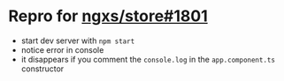 # Repro for [ngxs/store#1801](https://github.com/ngxs/store/issues/1801)

- start dev server with `npm start`
- notice error in console
- it disappears if you comment the `console.log`  in the `app.component.ts` constructor